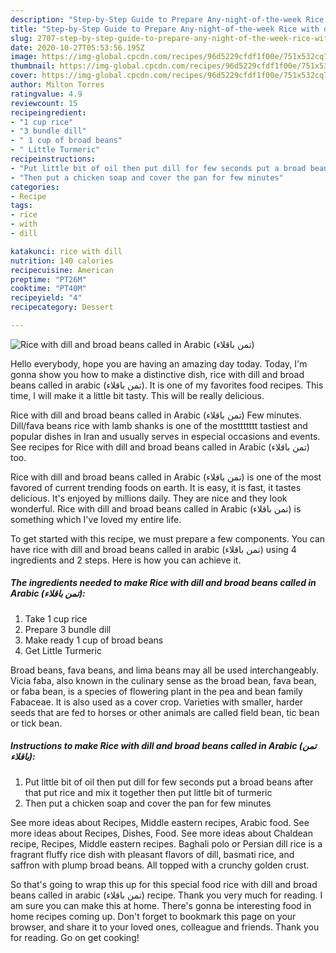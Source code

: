```yaml
---
description: "Step-by-Step Guide to Prepare Any-night-of-the-week Rice with dill and broad beans called in Arabic (تمن باقلاء)"
title: "Step-by-Step Guide to Prepare Any-night-of-the-week Rice with dill and broad beans called in Arabic (تمن باقلاء)"
slug: 2707-step-by-step-guide-to-prepare-any-night-of-the-week-rice-with-dill-and-broad-beans-called-in-arabic
date: 2020-10-27T05:53:56.195Z
image: https://img-global.cpcdn.com/recipes/96d5229cfdf1f00e/751x532cq70/rice-with-dill-and-broad-beans-called-in-arabic-تمن-باقلاء-recipe-main-photo.jpg
thumbnail: https://img-global.cpcdn.com/recipes/96d5229cfdf1f00e/751x532cq70/rice-with-dill-and-broad-beans-called-in-arabic-تمن-باقلاء-recipe-main-photo.jpg
cover: https://img-global.cpcdn.com/recipes/96d5229cfdf1f00e/751x532cq70/rice-with-dill-and-broad-beans-called-in-arabic-تمن-باقلاء-recipe-main-photo.jpg
author: Milton Torres
ratingvalue: 4.9
reviewcount: 15
recipeingredient:
- "1 cup rice"
- "3 bundle dill"
- " 1 cup of broad beans"
- " Little Turmeric"
recipeinstructions:
- "Put little bit of oil then put dill for few seconds put a broad beans after that put rice and mix it together then put little bit of turmeric"
- "Then put a chicken soap and cover the pan for few minutes"
categories:
- Recipe
tags:
- rice
- with
- dill

katakunci: rice with dill 
nutrition: 140 calories
recipecuisine: American
preptime: "PT26M"
cooktime: "PT40M"
recipeyield: "4"
recipecategory: Dessert

---
```



![Rice with dill and broad beans called in Arabic (تمن باقلاء)](https://img-global.cpcdn.com/recipes/96d5229cfdf1f00e/751x532cq70/rice-with-dill-and-broad-beans-called-in-arabic-تمن-باقلاء-recipe-main-photo.jpg)

Hello everybody, hope you are having an amazing day today. Today, I'm gonna show you how to make a distinctive dish, rice with dill and broad beans called in arabic (تمن باقلاء). It is one of my favorites food recipes. This time, I will make it a little bit tasty. This will be really delicious.

Rice with dill and broad beans called in Arabic (تمن باقلاء) Few minutes. Dill/fava beans rice with lamb shanks is one of the mosttttttt tastiest and popular dishes in Iran and usually serves in especial occasions and events. See recipes for Rice with dill and broad beans called in Arabic (تمن باقلاء) too.

Rice with dill and broad beans called in Arabic (تمن باقلاء) is one of the most favored of current trending foods on earth. It is easy, it is fast, it tastes delicious. It's enjoyed by millions daily. They are nice and they look wonderful. Rice with dill and broad beans called in Arabic (تمن باقلاء) is something which I've loved my entire life.


To get started with this recipe, we must prepare a few components. You can have rice with dill and broad beans called in arabic (تمن باقلاء) using 4 ingredients and 2 steps. Here is how you can achieve it.

<!--inarticleads1-->

##### The ingredients needed to make Rice with dill and broad beans called in Arabic (تمن باقلاء):

1. Take 1 cup rice
1. Prepare 3 bundle dill
1. Make ready  1 cup of broad beans
1. Get  Little Turmeric


Broad beans, fava beans, and lima beans may all be used interchangeably. Vicia faba, also known in the culinary sense as the broad bean, fava bean, or faba bean, is a species of flowering plant in the pea and bean family Fabaceae. It is also used as a cover crop. Varieties with smaller, harder seeds that are fed to horses or other animals are called field bean, tic bean or tick bean. 

<!--inarticleads2-->

##### Instructions to make Rice with dill and broad beans called in Arabic (تمن باقلاء):

1. Put little bit of oil then put dill for few seconds put a broad beans after that put rice and mix it together then put little bit of turmeric
1. Then put a chicken soap and cover the pan for few minutes


See more ideas about Recipes, Middle eastern recipes, Arabic food. See more ideas about Recipes, Dishes, Food. See more ideas about Chaldean recipe, Recipes, Middle eastern recipes. Baghali polo or Persian dill rice is a fragrant fluffy rice dish with pleasant flavors of dill, basmati rice, and saffron with plump broad beans. All topped with a crunchy golden crust. 

So that's going to wrap this up for this special food rice with dill and broad beans called in arabic (تمن باقلاء) recipe. Thank you very much for reading. I am sure you can make this at home. There's gonna be interesting food in home recipes coming up. Don't forget to bookmark this page on your browser, and share it to your loved ones, colleague and friends. Thank you for reading. Go on get cooking!
